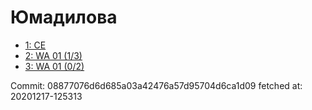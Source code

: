 # Юмадилова
- [1: CE](1.md)
- [2: WA 01 (1/3)](2.md)
- [3: WA 01 (0/2)](3.md)

Commit: 08877076d6d685a03a42476a57d95704d6ca1d09
 fetched at: 20201217-125313
